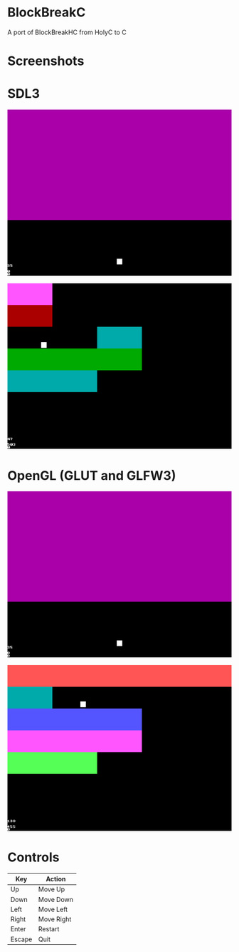 # BlockBreakC
A port of BlockBreakHC from HolyC to C

# Screenshots

# SDL3
![screenshot1](images/SDL3Screenshot1.png "SDL3 Screenshot 1")

![screenshot2](images/SDL3Screenshot2.png "SDL3 Screenshot 2")

# OpenGL (GLUT and GLFW3)
![screenshot1](images/OpenGLScreenshot1.png "OpenGL Screenshot 1")

![screenshot2](images/OpenGLScreenshot2.png "OpenGL Screenshot 2")

# Controls

| Key            | Action     |
| -------------- | ---------- |
| Up             | Move Up    |
| Down           | Move Down  |
| Left           | Move Left  |
| Right          | Move Right |
| Enter          | Restart    |
| Escape         | Quit       |